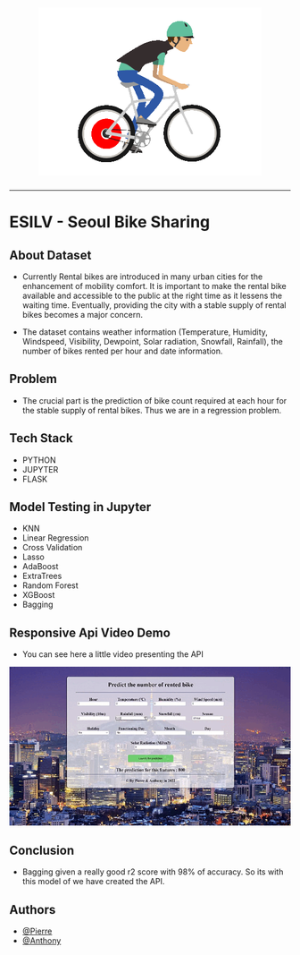 <h1 align="center">
  <img src="./static/Velo-Gif.gif" alt="Bikes" />
</h1>

---

# ESILV - Seoul Bike Sharing
## About Dataset

- Currently Rental bikes are introduced in many urban cities for the enhancement of mobility comfort. It is important to make the rental bike available and accessible to the public at the right time as it lessens the waiting time. Eventually, providing the city with a stable supply of rental bikes becomes a major concern.

- The dataset contains weather information (Temperature, Humidity, Windspeed, Visibility, Dewpoint, Solar radiation, Snowfall, Rainfall), the number of bikes rented per hour and date information.

## Problem

- The crucial part is the prediction of bike count required at each hour for the stable supply of rental bikes. Thus we are in a regression problem.

## Tech Stack
- PYTHON
- JUPYTER
- FLASK

## Model Testing in Jupyter

- KNN
- Linear Regression
- Cross Validation
- Lasso
- AdaBoost
- ExtraTrees
- Random Forest
- XGBoost
- Bagging

## Responsive Api Video Demo
- You can see here a little video presenting the API
<img src="./static/demo.gif" alt="Bikes" />

## Conclusion
- Bagging given a really good r2 score with 98% of accuracy. So its with this model of we have created the API.

## Authors

- [@Pierre](https://github.com/Pierre-Portfolio)
- [@Anthony](https://github.com/Cyd-des-Tenebres)